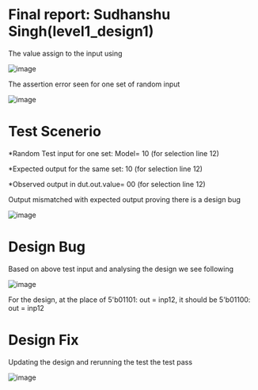 # Final report: Sudhanshu Singh(level1_design1)
The value assign to the input using


![image](https://user-images.githubusercontent.com/73732594/182029571-5ac35f83-0018-4c3e-8428-89b76283c922.png)

The assertion error seen for one set of random input

![image](https://user-images.githubusercontent.com/73732594/182029702-c8dbe0e3-4abc-4ed2-aaef-65473d3cfa15.png)

# Test Scenerio
*Random Test input for one set: Model= 10 (for selection line 12)

*Expected output for the same set: 10 (for selection line 12)

*Observed output in dut.out.value= 00  (for selection line 12)

 Output mismatched with expected output proving there is a design bug

![image](https://user-images.githubusercontent.com/73732594/182030023-4df5be1d-bd32-44aa-b649-1c4d7394114e.png)

# Design Bug
 Based on above test input and analysing the design we see following

![image](https://user-images.githubusercontent.com/73732594/182030468-80aee04b-059b-49ca-ac1e-98a32f2bb297.png)

For the design, at the place of 5'b01101: out = inp12, it should be 5'b01100: out = inp12

# Design Fix

Updating the design and rerunning the test the test pass

![image](https://user-images.githubusercontent.com/73732594/182030715-97feee16-f489-4ac2-9d2f-1162e4663ac1.png)




